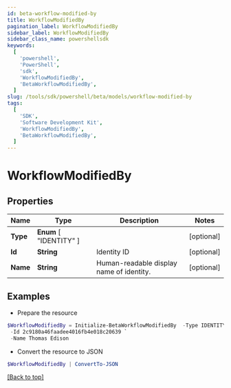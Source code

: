 ```yaml
---
id: beta-workflow-modified-by
title: WorkflowModifiedBy
pagination_label: WorkflowModifiedBy
sidebar_label: WorkflowModifiedBy
sidebar_class_name: powershellsdk
keywords:
  [
    'powershell',
    'PowerShell',
    'sdk',
    'WorkflowModifiedBy',
    'BetaWorkflowModifiedBy',
  ]
slug: /tools/sdk/powershell/beta/models/workflow-modified-by
tags:
  [
    'SDK',
    'Software Development Kit',
    'WorkflowModifiedBy',
    'BetaWorkflowModifiedBy',
  ]
---
```


# WorkflowModifiedBy

## Properties

| Name | Type | Description | Notes |
| --- | --- | --- | --- |
| **Type** | **Enum** [ "IDENTITY" ] |  | [optional] |
| **Id** | **String** | Identity ID | [optional] |
| **Name** | **String** | Human-readable display name of identity. | [optional] |

## Examples

- Prepare the resource

```powershell
$WorkflowModifiedBy = Initialize-BetaWorkflowModifiedBy  -Type IDENTITY `
 -Id 2c9180a46faadee4016fb4e018c20639 `
 -Name Thomas Edison
```

- Convert the resource to JSON

```powershell
$WorkflowModifiedBy | ConvertTo-JSON
```

[[Back to top]](#)
